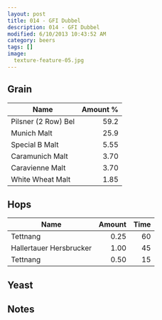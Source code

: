 ```yaml
---
layout: post
title: 014 - GFI Dubbel
description: 014 - GFI Dubbel
modified: 6/10/2013 10:43:52 AM
category: beers
tags: []
image:
  texture-feature-05.jpg
---
```



## Grain

| Name | Amount %|
| ---- | ------: |
| Pilsner (2 Row) Bel | 59.2 |
| Munich Malt | 25.9 |
| Special B Malt | 5.55 |
| Caramunich Malt | 3.70 |
| Caravienne Malt | 3.70 |
| White Wheat Malt | 1.85 |

## Hops

| Name | Amount | Time |
| ---- | -----: | ---: |
| Tettnang | 0.25 | 60 |
| Hallertauer Hersbrucker | 1.00 | 45 |
| Tettnang | 0.50 | 15 |

## Yeast


## Notes

